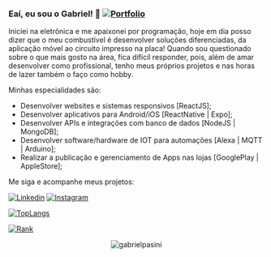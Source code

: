 ### Eaí, eu sou o Gabriel! 😬 [![Portfolio](https://img.shields.io/website-up-down-green-red/http/monip.org.svg?label=pasini.dev)](https://pasini.dev)

Iniciei na eletrônica e me apaixonei por programação, hoje em dia posso dizer que o meu combustível é desenvolver soluções diferenciadas, da aplicação móvel ao circuito impresso na placa!
Quando sou questionado sobre o que mais gosto na área, fica difícil responder, pois, além de amar desenvolver como profissional, tenho meus próprios projetos e nas horas de lazer também o faço como hobby.

Minhas especialidades são:
- Desenvolver websites e sistemas responsivos [ReactJS];
- Desenvolver aplicativos para Android/iOS [ReactNative | Expo];
- Desenvolver APIs e integrações com banco de dados [NodeJS | MongoDB];
- Desenvolver software/hardware de IOT para automações [Alexa | MQTT | Arduino];
- Realizar a publicação e gerenciamento de Apps nas lojas [GooglePlay | AppleStore];

Me siga e acompanhe meus projetos:

[![Linkedin](https://img.shields.io/badge/LinkedIn-0077B5?style=for-the-badge&logo=linkedin&logoColor=white)](https://www.linkedin.com/in/gabriel-pasini-963006180/)
[![Instagram](https://img.shields.io/badge/Instagram-E4405F?style=for-the-badge&logo=instagram&logoColor=white)](https://www.instagram.com/pasini.dev/)

[![TopLangs](https://github-readme-stats.vercel.app/api/top-langs/?username=gabrielpasini&hide=java,objective-c&layout=compact&theme=github_dark)]()

[![Rank](https://github-readme-stats.vercel.app/api?username=gabrielpasini&show_icons=true&theme=github_dark&include_all_commits=true&count_private=true&hide=stars,prs,issues,contribs&hide_rank=true&hide_title=true)]()

<div align='center'>
  <img src="https://komarev.com/ghpvc/?username=gabrielpasini&color=blue&label=visitas" alt="gabrielpasini" />
</div>
